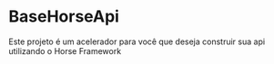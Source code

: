 # BaseHorseApi
Este projeto é um acelerador para você que deseja construir sua api utilizando o Horse Framework
